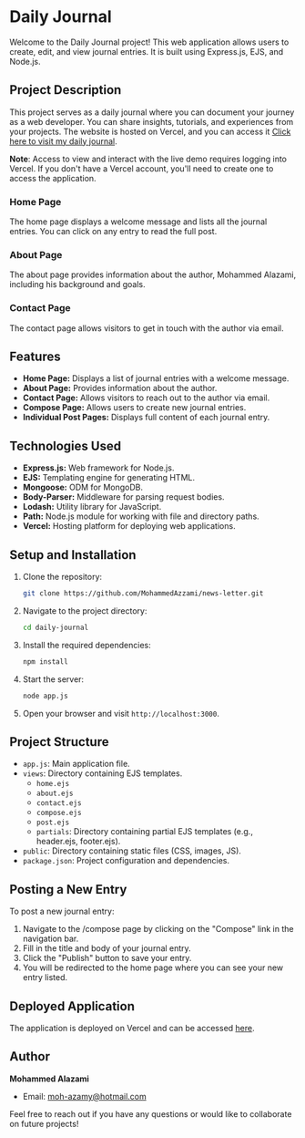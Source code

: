 # Daily Journal

Welcome to the Daily Journal project! This web application allows users to create, edit, and view journal entries. It is built using Express.js, EJS, and Node.js.

## Project Description

This project serves as a daily journal where you can document your journey as a web developer. You can share insights, tutorials, and experiences from your projects. The website is hosted on Vercel,
and you can access it [Click here to visit my daily journal](https://daily-journal-14hkmmpjk-mohammed-alazamis-projects.vercel.app/).

**Note**: Access to view and interact with the live demo requires logging into Vercel. If you don't have a Vercel account, you'll need to create one to access the application.

### Home Page

The home page displays a welcome message and lists all the journal entries. You can click on any entry to read the full post.

### About Page

The about page provides information about the author, Mohammed Alazami, including his background and goals.

### Contact Page

The contact page allows visitors to get in touch with the author via email.

## Features

- **Home Page:** Displays a list of journal entries with a welcome message.
- **About Page:** Provides information about the author.
- **Contact Page:** Allows visitors to reach out to the author via email.
- **Compose Page:** Allows users to create new journal entries.
- **Individual Post Pages:** Displays full content of each journal entry.



## Technologies Used

- **Express.js:** Web framework for Node.js.
- **EJS:** Templating engine for generating HTML.
- **Mongoose:** ODM for MongoDB.
- **Body-Parser:** Middleware for parsing request bodies.
- **Lodash:** Utility library for JavaScript.
- **Path:** Node.js module for working with file and directory paths.
- **Vercel:** Hosting platform for deploying web applications.

## Setup and Installation

1. Clone the repository:
    ```sh
    git clone https://github.com/MohammedAzzami/news-letter.git
    ```

2. Navigate to the project directory:
    ```sh
    cd daily-journal
    ```

3. Install the required dependencies:
    ```sh
    npm install
    ```

4. Start the server:
    ```sh
    node app.js
    ```

5. Open your browser and visit `http://localhost:3000`.

## Project Structure

- `app.js`: Main application file.
- `views`: Directory containing EJS templates.
  - `home.ejs`
  - `about.ejs`
  - `contact.ejs`
  - `compose.ejs`
  - `post.ejs`
  - `partials`: Directory containing partial EJS templates (e.g., header.ejs, footer.ejs).
- `public`: Directory containing static files (CSS, images, JS).
- `package.json`: Project configuration and dependencies.

## Posting a New Entry
To post a new journal entry:

1. Navigate to the /compose page by clicking on the "Compose" link in the navigation bar.
2. Fill in the title and body of your journal entry.
3. Click the "Publish" button to save your entry.
4. You will be redirected to the home page where you can see your new entry listed.

## Deployed Application

The application is deployed on Vercel and can be accessed [here](https://daily-journal-14hkmmpjk-mohammed-alazamis-projects.vercel.app/).

## Author

**Mohammed Alazami**

- Email: moh-azamy@hotmail.com

Feel free to reach out if you have any questions or would like to collaborate on future projects!
